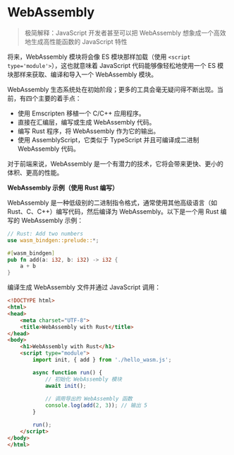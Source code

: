 # WebAssembly

> 极简解释：JavaScript 开发者甚至可以把 WebAssembly 想象成一个高效地生成高性能函数的 JavaScript 特性


将来，WebAssembly 模块将会像 ES 模块那样加载（使用 `<script type='module'>`），这也就意味着 JavaScript 代码能够像轻松地使用一个 ES 模块那样来获取、编译和导入一个 WebAssembly 模块。


WebAssembly 生态系统处在初始阶段；更多的工具会毫无疑问得不断出现。当前，有四个主要的着手点：

- 使用 Emscripten 移植一个 C/C++ 应用程序。
- 直接在汇编层，编写或生成 WebAssembly 代码。
- 编写 Rust 程序，将 WebAssembly 作为它的输出。
- 使用 AssemblyScript，它类似于 TypeScript 并且可编译成二进制 WebAssembly 代码。

对于前端来说，WebAssembly 是一个有潜力的技术，它将会带来更快、更小的体积、更高的性能。


**WebAssembly 示例（使用 Rust 编写）**

WebAssembly 是一种低级别的二进制指令格式，通常使用其他高级语言（如 Rust、C、C++）编写代码，然后编译为 WebAssembly。以下是一个用 Rust 编写的 WebAssembly 示例：


```rust
// Rust: Add two numbers
use wasm_bindgen::prelude::*;

#[wasm_bindgen]
pub fn add(a: i32, b: i32) -> i32 {
    a + b
}

```

编译生成 WebAssembly 文件并通过 JavaScript 调用：

```html
<!DOCTYPE html>
<html>
<head>
    <meta charset="UTF-8">
    <title>WebAssembly with Rust</title>
</head>
<body>
    <h1>WebAssembly with Rust</h1>
    <script type="module">
        import init, { add } from './hello_wasm.js';

        async function run() {
            // 初始化 WebAssembly 模块
            await init();
            
            // 调用导出的 WebAssembly 函数
            console.log(add(2, 3)); // 输出 5
        }

        run();
    </script>
</body>
</html>
```